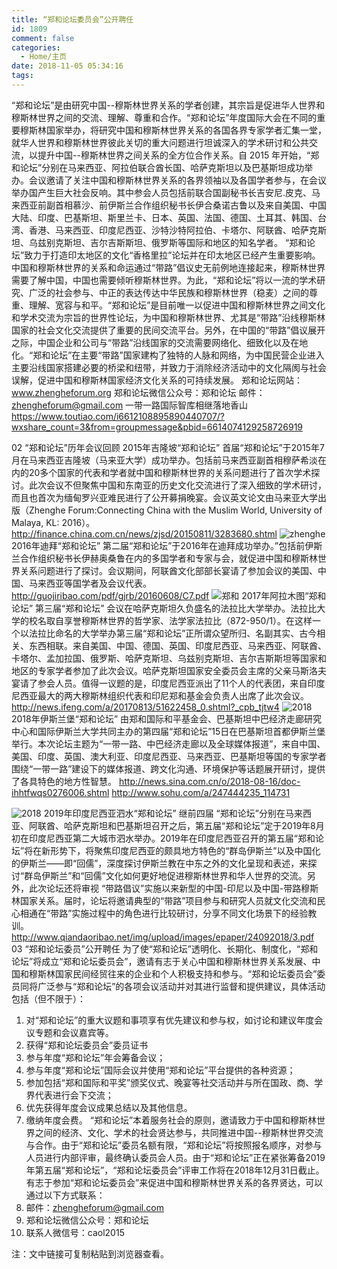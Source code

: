 ```yaml
---
title: “郑和论坛委员会”公开聘任
id: 1809
comment: false
categories:
  - Home/主页
date: 2018-11-05 05:34:16
tags:
---
```



“郑和论坛”是由研究中国--穆斯林世界关系的学者创建，其宗旨是促进华人世界和穆斯林世界之间的交流、理解、尊重和合作。“郑和论坛”年度国际大会在不同的重要穆斯林国家举办，将研究中国和穆斯林世界关系的各国各界专家学者汇集一堂，就华人世界和穆斯林世界彼此关切的重大问题进行坦诚深入的学术研讨和公共交流，以提升中国--穆斯林世界之间关系的全方位合作关系。自 2015 年开始，“郑和论坛”分别在马来西亚、阿拉伯联合酋长国、哈萨克斯坦以及巴基斯坦成功举办。会议邀请了关注中国和穆斯林世界关系的各界领袖以及各国学者参与，在会议举办国产生巨大社会反响。其中参会人员包括前联合国副秘书长吉安尼.皮克、马来西亚前副首相慕沙、前伊斯兰合作组织秘书长伊合桑诺古鲁以及来自美国、中国大陆、印度、巴基斯坦、斯里兰卡、日本、英国、法国、德国、土耳其、韩国、台湾、香港、马来西亚、印度尼西亚、沙特沙特阿拉伯、卡塔尔、阿联酋、哈萨克斯坦、乌兹别克斯坦、吉尔吉斯斯坦、俄罗斯等国际和地区的知名学者。
 “郑和论坛”致力于打造印太地区的文化“香格里拉”论坛并在印太地区已经产生重要影响。中国和穆斯林世界的关系和命运通过“带路”倡议史无前例地连接起来，穆斯林世界需要了解中国，中国也需要倾听穆斯林世界。为此，“郑和论坛”将以一流的学术研究、广泛的社会参与、中正的表达传达中华民族和穆斯林世界（稳麦）之间的尊重、理解、宽容与和平。“郑和论坛”是目前唯一以促进中国和穆斯林世界之间文化和学术交流为宗旨的世界性论坛，为中国和穆斯林世界、尤其是“带路”沿线穆斯林国家的社会文化交流提供了重要的民间交流平台。另外，在中国的“带路”倡议展开之际，中国企业和公司与“带路”沿线国家的交流需要网络化、细致化以及在地化。“郑和论坛”在主要“带路”国家建构了独特的人脉和网络，为中国民营企业进入主要沿线国家搭建必要的桥梁和纽带，并致力于消除经济活动中的文化隔阂与社会误解，促进中国和穆斯林国家经济文化关系的可持续发展。
郑和论坛网站：www.zhengheforum.org
郑和论坛微信公众号：郑和论坛
邮件：zhengheforum@gmail.com
一带一路国际智库相继落地香山
https://www.toutiao.com/i6612108895890440707/?wxshare_count=3&from=groupmessage&pbid=6614074129258726919
 
02
“郑和论坛”历年会议回顾
2015年吉隆坡“郑和论坛”
首届“郑和论坛”于2015年7月在马来西亚吉隆坡（马来亚大学）成功举办。包括前马来西亚副首相穆萨希淡在内的20多个国家的代表和学者就中国和穆斯林世界的关系问题进行了首次学术探讨。此次会议不但聚焦中国和东南亚的历史文化交流进行了深入细致的学术研讨，而且也首次为缅甸罗兴亚难民进行了公开募捐晚宴。会议英文论文由马来亚大学出版（Zhenghe Forum:Connecting China with the Muslim World, University of Malaya, KL: 2016）。
http://finance.china.com.cn/news/zjsd/20150811/3283680.shtml
![zhenghe](/static/images/2018/11/01.png)
2016年迪拜“郑和论坛”
第二届“郑和论坛”于2016年在迪拜成功举办。”包括前伊斯兰合作组织秘书长伊赫奥桑鲁在内的多国学者和专家与会，就促进中国和穆斯林世界关系问题进行了探讨。会议期间，阿联酋文化部部长宴请了参加会议的美国、中国、马来西亚等国学者及会议代表。
http://guojiribao.com/pdf/gjrb/20160608/C7.pdf
![郑和](/static/images/2018/11/02.png)
 2017年阿拉木图“郑和论坛”
第三届“郑和论坛” 会议在哈萨克斯坦久负盛名的法拉比大学举办。法拉比大学的校名取自享誉穆斯林世界的哲学家、法学家法拉比（872-950/1）。在这样一个以法拉比命名的大学举办第三届“郑和论坛”正所谓众望所归、名副其实、古今相关、东西相联。来自美国、中国、德国、英国、印度尼西亚、马来西亚、阿联酋、卡塔尔、孟加拉国、俄罗斯、哈萨克斯坦、乌兹别克斯坦、吉尔吉斯斯坦等国家和地区的专家学者参加了此次会议。哈萨克斯坦国家安全委员会主席的父亲马斯洛夫宴请了参会人员。值得一议题的是，印度尼西亚派出了11个人的代表团，来自印度尼西亚最大的两大穆斯林组织代表和印尼郑和基金会负责人出席了此次会议。
http://news.ifeng.com/a/20170813/51622458_0.shtml?_cpb_tjtw4
![2018](/static/images/2018/11/03.png)
2018年伊斯兰堡“郑和论坛”
由郑和国际和平基金会、巴基斯坦中巴经济走廊研究中心和国际伊斯兰大学共同主办的第四届“郑和论坛”15日在巴基斯坦首都伊斯兰堡举行。本次论坛主题为“一带一路、中巴经济走廊以及全球媒体报道”，来自中国、美国、印度、英国、澳大利亚、印度尼西亚、马来西亚、巴基斯坦等国的专家学者围绕“一带一路”建设下的媒体报道、跨文化沟通、环境保护等话题展开研讨，提供了各具特色的地方性智慧。
http://news.sina.com.cn/o/2018-08-16/doc-ihhtfwqs0276006.shtml
http://www.sohu.com/a/247444235_114731
 
![2018](/static/images/2018/11/04.png)
2019年印度尼西亚泗水“郑和论坛”
继前四届 “郑和论坛”分别在马来西亚、阿联酋、哈萨克斯坦和巴基斯坦召开之后，第五届“郑和论坛”定于2019年8月初在印度尼西亚第二大城市泗水举办。2019年在印度尼西亚召开的第五届“郑和论坛”将在新形势下，将聚焦印度尼西亚的颇具地方特色的“群岛伊斯兰”以及中国化的伊斯兰——即“回儒”，深度探讨伊斯兰教在中东之外的文化呈现和表述，来探讨“群岛伊斯兰”和“回儒”文化如何更好地促进穆斯林世界和华人世界的交流。另外，此次论坛还将审视 “带路倡议”实施以来新型的中国-印尼以及中国-带路穆斯林国家关系。届时，论坛将邀请典型的“带路”项目参与和研究人员就文化交流和民心相通在“带路”实施过程中的角色进行比较研讨，分享不同文化场景下的经验教训。
http://www.qiandaoribao.net/img/upload/images/epaper/24092018/3.pdf
03
“郑和论坛委员”公开聘任
为了使“郑和论坛”透明化、长期化、制度化，“郑和论坛”将成立“郑和论坛委员会”，邀请有志于关心中国和穆斯林世界关系发展、中国和穆斯林国家民间经贸往来的企业和个人积极支持和参与。“郑和论坛委员会”委员同将广泛参与“郑和论坛”的各项会议活动并对其进行监督和提供建议，具体活动包括（但不限于）：
1.  对“郑和论坛”的重大议题和事项享有优先建议和参与权，如讨论和建议年度会议专题和会议嘉宾等。
2.  获得“郑和论坛委员会”委员证书
3.  参与年度“郑和论坛”年会筹备会议；
4.  参与年度“郑和论坛”国际会议并使用“郑和论坛”平台提供的各种资源；
5.  参加包括“郑和国际和平奖”颁奖仪式、晚宴等社交活动并与所在国政、商、学界代表进行会下交流；
6.  优先获得年度会议成果总结以及其他信息。
7.  缴纳年度会费。
 “郑和论坛”本着服务社会的原则，邀请致力于中国和穆斯林世界之间的经济、文化、学术的社会贤达参与，共同推进中国--穆斯林世界交流与合作。由于“郑和论坛”委员名额有限，“郑和论坛”将按照报名顺序，对参与人员进行内部评审，最终确认委员会人员。由于“郑和论坛”正在紧张筹备2019年第五届“郑和论坛”，“郑和论坛委员会”评审工作将在2018年12月31日截止。有志于参加“郑和论坛委员会”来促进中国和穆斯林世界关系的各界贤达，可以通过以下方式联系：
1. 邮件：zhengheforum@gmail.com
2. 郑和论坛微信公众号：郑和论坛
3. 联系人微信号：caol2015

注：文中链接可复制粘贴到浏览器查看。
